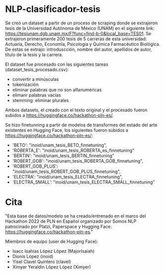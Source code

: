 # NLP-clasificador-tesis

Se creó un dataset a partir de un proceso de scraping donde se extrajeron tesis de la Universidad Autónoma de México (UNAM) en el siguiente link: https://tesiunam.dgb.unam.mx/F?func=find-b-0&local_base=TES01. Se extrajeron primeramente 200 tesis de 5 carreras de esta universidad: Actuaría, Derecho, Economía, Psicología y Química Farmacéutico Biológica. De estas se extrajo: introduscción, nombre del autor, apellidos de autor, título de la tesis y la carrera. 

El dataset fue procesado con las siguientes tareas (dataset_tesis_procesado.csv):
- convertir a minúsculas
- tokenización
- eliminar palabras que no son alfanuméricas
- elimanr palabras vacías
- stemming: eliminar plurales

Ambos datasets, el creado con el texto original y el procesado fueron subidos a https://huggingface.co/hackathon-pln-es/.

Se hizo finetunning a partir de modelos de transformes del estado del arte existentes en Hugging Face, los siguientes fueron subidos a https://huggingface.co/hackathon-pln-es/:
- 'BETO': "inoid/unam_tesis_BETO_finnetuning",
- 'ROBERTA_E': "inoid/unam_tesis_ROBERTA_es_finnetuning"
- 'BERTIN': "inoid/unam_tesis_BERTIN_finnetuning"
- 'ROBERT_GOB': "inoid/unam_tesis_ROBERTA_GOB_finnetuning",
- 'ROBERT_GOB_PLUS': "inoid/unam_tesis_ROBERT_GOB_PLUS_finnetuning",
- 'ELECTRA': "inoid/unam_tesis_ELECTRA_finnetuning",
- 'ELECTRA_SMALL': "inoid/unam_tesis_ELECTRA_SMALL_finnetuning"

# Cita

"Esta base de datos/modelo se ha creado/entrenado en el marco del Hackathon 2022 de PLN en Español organizado por Somos NLP patrocinado por Platzi, Paperspace y Hugging Face: https://huggingface.co/hackathon-pln-es."

Miembros de equipo (user de Hugging Face):
- Isacc Isahias López López (MajorIsaiah)
- Dionis López (inoid)
- Yisel Clavel Quintero (clavel)
- Ximyer Yeraldin López López (Ximyer)
